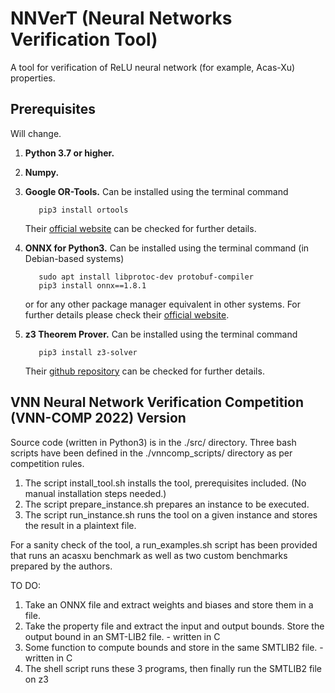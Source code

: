 # NNVerT (Neural Networks Verification Tool)

A tool for verification of ReLU neural network (for example, Acas-Xu) properties.

## Prerequisites

Will change.

1. **Python 3.7 or higher.**
2. **Numpy.**
3. **Google OR-Tools.** Can be installed using the terminal command

    ```shell
       pip3 install ortools
    ```
    Their [official website](https://developers.google.com/optimization/) can be checked for further details.
4. **ONNX for Python3.** Can be installed using the terminal command (in Debian-based systems)

    ```shell
       sudo apt install libprotoc-dev protobuf-compiler
       pip3 install onnx==1.8.1
    ```
    
    or for any other package manager equivalent in other systems. For further details please check their [official website](https://pypi.org/project/onnx/).
5. **z3 Theorem Prover.** Can be installed using the terminal command

    ```shell
       pip3 install z3-solver
    ```
    Their [github repository](https://github.com/Z3Prover/z3) can be checked for further details.
    
## VNN Neural Network Verification Competition (VNN-COMP 2022) Version

Source code (written in Python3) is in the ./src/ directory. Three bash scripts have been defined in the ./vnncomp_scripts/ directory as per competition rules.

1. The script install_tool.sh installs the tool, prerequisites included. (No manual installation steps needed.)
2. The script prepare_instance.sh prepares an instance to be executed.
3. The script run_instance.sh runs the tool on a given instance and stores the result in a plaintext file.

For a sanity check of the tool, a run_examples.sh script has been provided that runs an acasxu benchmark as well as two custom benchmarks prepared by the authors.

TO DO:

1. Take an ONNX file and extract weights and biases and store them in a file.
2. Take the property file and extract the input and output bounds. Store the output bound in an SMT-LIB2 file. - written in C
3. Some function to compute bounds and store in the same SMTLIB2 file. - written in C
4. The shell script runs these 3 programs, then finally run the SMTLIB2 file on z3
